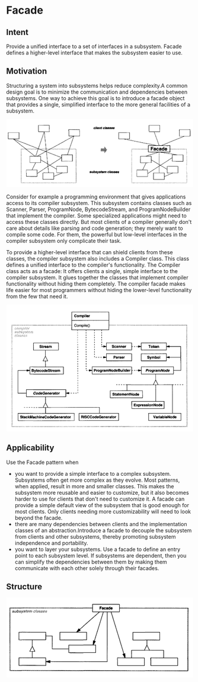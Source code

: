 # Facade

## Intent

Provide a unified interface to a set of interfaces in a subsystem. Facade defines a
higher-level interface that makes the subsystem easier to use.

## Motivation

Structuring a system into subsystems helps reduce complexity.A common design
goal is to minimize the communication and dependencies between subsystems.
One way to achieve this goal is to introduce a facade object that provides a single,
simplified interface to the more general facilities of a subsystem.

![](docs/_images/img.png)

Consider for example a programming environment that gives applications access
to its compiler subsystem. This subsystem contains classes such as Scanner, Parser,
ProgramNode, BytecodeStream, and ProgramNodeBuilder that implement the
compiler. Some specialized applications might need to access these classes directly.
But most clients of a compiler generally don't care about details like parsing and
code generation; they merely want to compile some code. For them, the powerful
but low-level interfaces in the compiler subsystem only complicate their task.

To provide a higher-level interface that can shield clients from these classes, the
compiler subsystem also includes a Compiler class. This class defines a unified
interface to the compiler's functionality. The Compiler class acts as a facade: It
offers clients a single, simple interface to the compiler subsystem. It glues together
the classes that implement compiler functionality without hiding them completely.
The compiler facade makes life easier for most programmers without hiding the
lower-level functionality from the few that need it.

![](docs/_images/img_1.png)

## Applicability

Use the Facade pattern when
* you want to provide a simple interface to a complex subsystem. Subsystems
often get more complex as they evolve. Most patterns, when applied, result
in more and smaller classes. This makes the subsystem more reusable and
easier to customize, but it also becomes harder to use for clients that don't
need to customize it. A facade can provide a simple default view of the
subsystem that is good enough for most clients. Only clients needing more
customizability will need to look beyond the facade.
* there are many dependencies between clients and the implementation classes
of an abstraction.Introduce a facade to decouple the subsystem from clients
and other subsystems, thereby promoting subsystem independence and
portability.
* you want to layer your subsystems. Use a facade to define an entry point to
each subsystem level. If subsystems are dependent, then you can simplify
the dependencies between them by making them communicate with each
other solely through their facades.

## Structure

![](docs/_images/img_2.png)

